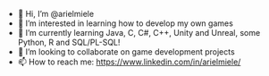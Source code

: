 - 👋 Hi, I’m @arielmiele
- 👀 I’m interested in learning how to develop my own games
- 🌱 I’m currently learning Java, C, C#, C++, Unity and Unreal, some Python, R and SQL/PL-SQL!
- 💞️ I’m looking to collaborate on game development projects
- 📫 How to reach me: https://www.linkedin.com/in/arielmiele/

<!---
<img align="center" src="https://github-readme-stats.vercel.app/api?username=arielmiele&theme=dark&show_icons=true"/>
<img align="center" src="https://github-readme-stats.vercel.app/api/top-langs/?username=arielmiele&theme=dark&show_icons=true&layout=compact"/>
--->

<!---
arielmiele/arielmiele is a ✨ special ✨ repository because its `README.md` (this file) appears on your GitHub profile.
You can click the Preview link to take a look at your changes.
--->
